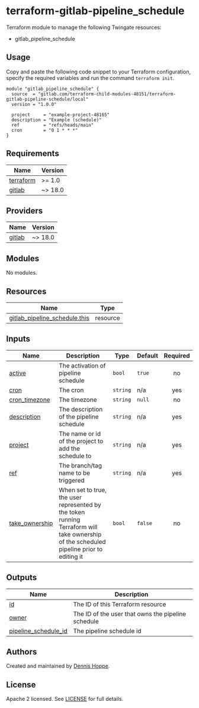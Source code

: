 # terraform-gitlab-pipeline_schedule

Terraform module to manage the following Twingate resources:

* gitlab_pipeline_schedule

## Usage

Copy and paste the following code snippet to your Terraform configuration,
specify the required variables and run the command `terraform init`.

```hcl
module "gitlab_pipeline_schedule" {
  source  = "gitlab.com/terraform-child-modules-48151/terraform-gitlab-pipeline-schedule/local"
  version = "1.0.0"

  project     = "example-project-48165"
  description = "Example (schedule)"
  ref         = "refs/heads/main"
  cron        = "0 1 * * *"
}
```

<!-- BEGIN_TF_DOCS -->
## Requirements

| Name | Version |
|------|---------|
| <a name="requirement_terraform"></a> [terraform](#requirement\_terraform) | >= 1.0 |
| <a name="requirement_gitlab"></a> [gitlab](#requirement\_gitlab) | ~> 18.0 |

## Providers

| Name | Version |
|------|---------|
| <a name="provider_gitlab"></a> [gitlab](#provider\_gitlab) | ~> 18.0 |

## Modules

No modules.

## Resources

| Name | Type |
|------|------|
| [gitlab_pipeline_schedule.this](https://registry.terraform.io/providers/gitlabhq/gitlab/latest/docs/resources/pipeline_schedule) | resource |

## Inputs

| Name | Description | Type | Default | Required |
|------|-------------|------|---------|:--------:|
| <a name="input_active"></a> [active](#input\_active) | The activation of pipeline schedule | `bool` | `true` | no |
| <a name="input_cron"></a> [cron](#input\_cron) | The cron | `string` | n/a | yes |
| <a name="input_cron_timezone"></a> [cron\_timezone](#input\_cron\_timezone) | The timezone | `string` | `null` | no |
| <a name="input_description"></a> [description](#input\_description) | The description of the pipeline schedule | `string` | n/a | yes |
| <a name="input_project"></a> [project](#input\_project) | The name or id of the project to add the schedule to | `string` | n/a | yes |
| <a name="input_ref"></a> [ref](#input\_ref) | The branch/tag name to be triggered | `string` | n/a | yes |
| <a name="input_take_ownership"></a> [take\_ownership](#input\_take\_ownership) | When set to true, the user represented by the token running Terraform will take ownership of the scheduled pipeline prior to editing it | `bool` | `false` | no |

## Outputs

| Name | Description |
|------|-------------|
| <a name="output_id"></a> [id](#output\_id) | The ID of this Terraform resource |
| <a name="output_owner"></a> [owner](#output\_owner) | The ID of the user that owns the pipeline schedule |
| <a name="output_pipeline_schedule_id"></a> [pipeline\_schedule\_id](#output\_pipeline\_schedule\_id) | The pipeline schedule id |
<!-- END_TF_DOCS -->

## Authors

Created and maintained by [Dennis Hoppe](https://gitlab.com/dhoppeIT).

## License

Apache 2 licensed. See [LICENSE](LICENSE) for full details.

